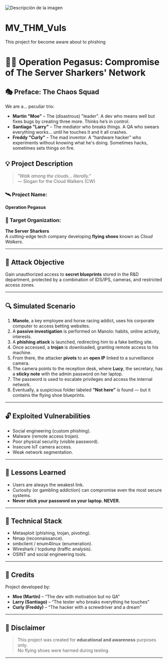 ![Descripción de la imagen](https://media.licdn.com/dms/image/v2/D4D03AQH6EQ2P9c-O7g/profile-displayphoto-shrink_200_200/B4DZXdqn_oHsAY-/0/1743180693856?e=1749081600&v=beta&t=NAQj2UwNSWjKWis32wndJATMuej_X6LZWlqoEbQib3E)
# MV_THM_Vuls 

This project for become aware about to phishing  


# 🕵️‍♂️ Operation Pegasus: Compromise of The Server Sharkers' Network

## 🎭 Preface: The Chaos Squad

We are a... peculiar trio:

- **Martín "Moe"** – The (disastrous) "leader". A dev who means well but fixes bugs by creating three more. Thinks he’s in control.
- **Santiago "Larry"** – The mediator who breaks things. A QA who swears everything works... until he touches it and it all crashes.
- **Freddy "Curly"** – The mad inventor. A “hardware hacker” who experiments without knowing what he's doing. Sometimes hacks, sometimes sets things on fire.

## 💡 Project Description

> _"Walk among the clouds... literally."_  
> — Slogan for the Cloud Walkers (CW)

### 🛰️ Project Name:
**Operation Pegasus**

### 🏢 Target Organization:
**The Server Sharkers**  
A cutting-edge tech company developing **flying shoes** known as *Cloud Walkers*.

---

## 🎯 Attack Objective

Gain unauthorized access to **secret blueprints** stored in the R&D department, protected by a combination of IDS/IPS, cameras, and restricted access zones.

---

## 🔍 Simulated Scenario

1. **Manolo**, a key employee and horse racing addict, uses his corporate computer to access betting websites.
2. A **passive investigation** is performed on Manolo: habits, online activity, interests.
3. A **phishing attack** is launched, redirecting him to a fake betting site.
4. Once accessed, a **trojan** is downloaded, granting remote access to his machine.
5. From there, the attacker **pivots** to an **open IP** linked to a surveillance camera.
6. The camera points to the reception desk, where **Lucy**, the secretary, has a **sticky note** with the admin password on her laptop.
7. The password is used to escalate privileges and access the internal network.
8. Eventually, a suspicious folder labeled **“Not here”** is found — but it contains the flying shoe blueprints.

---

## 🔓 Exploited Vulnerabilities

- Social engineering (custom phishing).
- Malware (remote access trojan).
- Poor physical security (visible password).
- Insecure IoT camera access.
- Weak network segmentation.

---

## 🧠 Lessons Learned

- Users are always the weakest link.
- Curiosity (or gambling addiction) can compromise even the most secure systems.
- **Never stick your password on your laptop. NEVER.**

---

## 🤖 Technical Stack

- Metasploit (phishing, trojan, pivoting).
- Nmap (reconnaissance).
- smbclient / enum4linux (enumeration).
- Wireshark / tcpdump (traffic analysis).
- OSINT and social engineering tools.

---

## 🪪 Credits

Project developed by:

- **Moe (Martín)** – “The dev with motivation but no QA”
- **Larry (Santiago)** – “The tester who breaks everything he touches”
- **Curly (Freddy)** – “The hacker with a screwdriver and a dream”

---

## 🧪 Disclaimer

> This project was created for **educational and awareness** purposes only.  
> No flying shoes were harmed during testing.

---
